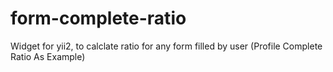 # form-complete-ratio
Widget for yii2, to calclate ratio for any form filled by user (Profile Complete Ratio As Example)
